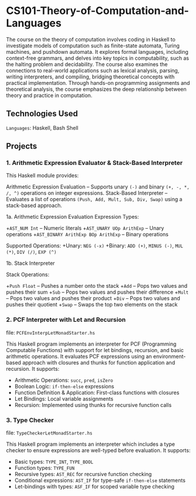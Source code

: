 # CS101-Theory-of-Computation-and-Languages


The course on the theory of computation involves coding in Haskell to investigate models of computation such as finite-state automata, Turing machines, and pushdown automata. It explores formal languages, including context-free grammars, and delves into key topics in computability, such as the halting problem and decidability. The course also examines the connections to real-world applications such as lexical analysis, parsing, writing interpreters, and compiling, bridging theoretical concepts with practical implementation. Through hands-on programming assignments and theoretical analysis, the course emphasizes the deep relationship between theory and practice in computation.

## Technologies Used

`Languages`: Haskell, Bash Shell

## Projects 


### 1. Arithmetic Expression Evaluator & Stack-Based Interpreter

This Haskell module provides:

Arithmetic Expression Evaluation – Supports unary `(-)` and binary `(+, -, *, /, ^)` operations on integer expressions.
Stack-Based Interpreter – Evaluates a list of operations `(Push, Add, Mult, Sub, Div, Swap)` using a stack-based approach.

1a. Arithmetic Expression Evaluation
Expression Types:

+`AST_NUM Int` – Numeric literals
+`AST_UNARY UOp ArithExp` – Unary operations
+`AST_BINARY ArithExp BOp ArithExp` – Binary operations

Supported Operations:
+Unary: `NEG (-x)`
+Binary: `ADD (+)`, `MINUS (-)`, `MUL (*)`, `DIV (/)`, `EXP (^)`

1b. Stack Interpreter

Stack Operations:

+`Push Float` – Pushes a number onto the stack
+`Add` – Pops two values and pushes their sum
+`Sub` – Pops two values and pushes their difference
+`Mult` – Pops two values and pushes their product
+`Div` – Pops two values and pushes their quotient
+`Swap` – Swaps the top two elements on the stack


### 2. PCF Interpreter with Let and Recursion

file: `PCFEnvInterpLetMonadStarter.hs`

This Haskell program implements an interpreter for PCF (Programming Computable Functions) with support for let bindings, recursion, and basic arithmetic operations. It evaluates PCF expressions using an environment-based approach with closures and thunks for function application and recursion. It supports:

+ Arithmetic Operations: `succ`, `pred`, `isZero`
+ Boolean Logic: `if-then-else` expressions
+ Function Definition & Application: First-class functions with closures
+ Let Bindings: Local variable assignments
+ Recursion: Implemented using thunks for recursive function calls


### 3. Type Checker

file: `TypeCheckerLetMonadStarter.hs`

This Haskell program implements an interpreter which includes a type checker to ensure expressions are well-typed before evaluation. It supports:

+ Basic types: `TYPE_INT`, `TYPE_BOOL`
+ Function types: `TYPE_FUN`
+ Recursive types: `AST_REC` for recursive function checking
+ Conditional expressions: `AST_IF` for type-safe `if-then-else` statements
+ Let-bindings with types: `ASF_IF` for scoped variable type checking
